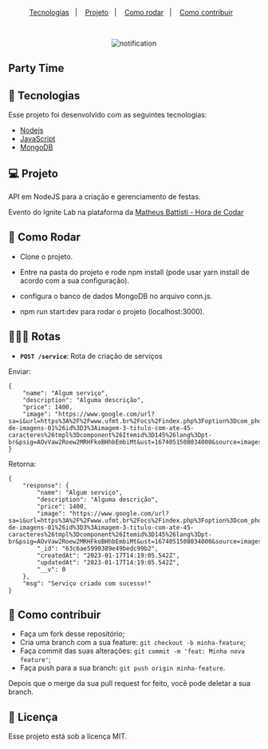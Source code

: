 <p align="center">
  <a href="#-tecnologias">Tecnologias</a>&nbsp;&nbsp;&nbsp;|&nbsp;&nbsp;&nbsp;
  <a href="#-projeto">Projeto</a>&nbsp;&nbsp;&nbsp;|&nbsp;&nbsp;&nbsp;
  <a href="#-como-rodar">Como rodar</a>&nbsp;&nbsp;&nbsp;|&nbsp;&nbsp;&nbsp;
  <a href="#-como-contribuir">Como contribuir</a>&nbsp;&nbsp;&nbsp;
  </p>

<br>

<p align="center">
  <img alt="notification" src=".github/image.png">
</p>

## Party Time

## 🚀 Tecnologias

Esse projeto foi desenvolvido com as seguintes tecnologias:

- [Nodejs](https://nodejs.org/en/)
- [JavaScript](https://developer.mozilla.org/pt-BR/docs/Web/JavaScript)
- [MongoDB](https://www.mongodb.com/)

## 💻 Projeto

API em NodeJS para a criação e gerenciamento de festas.

Evento do Ignite Lab na plataforma da [Matheus Battisti - Hora de Codar](https://www.youtube.com/watch?v=anMK76I2dUA)

## 🚀 Como Rodar

- Clone o projeto.
- Entre na pasta do projeto e rode npm install (pode usar yarn install de acordo com a sua configuração).
- configura o banco de dados MongoDB no arquivo conn.js.

- npm run start:dev para rodar o projeto (localhost:3000).

## 👩🏿‍💻 Rotas

- **`POST /service`**: Rota de criação de serviços

Enviar:
```
{
    "name": "Algum serviço",
    "description": "Alguma descrição",
    "price": 1400,
    "image": "https://www.google.com/url?sa=i&url=https%3A%2F%2Fwww.ufmt.br%2Focs%2Findex.php%3Foption%3Dcom_phocagallery%26view%3Ddetail%26catid%3D1%3Agaleria-de-imagens-01%26id%3D3%3Aimagem-3-titulo-com-ate-45-caracteres%26tmpl%3Dcomponent%26Itemid%3D145%26lang%3Dpt-br&psig=AOvVaw2Roew2MRHFkoBHhbEmbiMt&ust=1674051508034000&source=images&cd=vfe&ved=0CBAQjRxqFwoTCIjf5_3lzvwCFQAAAAAdAAAAABAE"
}
```
Retorna:
```
{
    "response": {
        "name": "Algum serviço",
        "description": "Alguma descrição",
        "price": 1400,
        "image": "https://www.google.com/url?sa=i&url=https%3A%2F%2Fwww.ufmt.br%2Focs%2Findex.php%3Foption%3Dcom_phocagallery%26view%3Ddetail%26catid%3D1%3Agaleria-de-imagens-01%26id%3D3%3Aimagem-3-titulo-com-ate-45-caracteres%26tmpl%3Dcomponent%26Itemid%3D145%26lang%3Dpt-br&psig=AOvVaw2Roew2MRHFkoBHhbEmbiMt&ust=1674051508034000&source=images&cd=vfe&ved=0CBAQjRxqFwoTCIjf5_3lzvwCFQAAAAAdAAAAABAE",
        "_id": "63c6ae5990389e49bedc99b2",
        "createdAt": "2023-01-17T14:19:05.542Z",
        "updatedAt": "2023-01-17T14:19:05.542Z",
        "__v": 0
    },
    "msg": "Serviço criado com sucesso!"
}
```

## 🤔 Como contribuir

- Faça um fork desse repositório;
- Cria uma branch com a sua feature: `git checkout -b minha-feature`;
- Faça commit das suas alterações: `git commit -m 'feat: Minha nova feature'`;
- Faça push para a sua branch: `git push origin minha-feature`.

Depois que o merge da sua pull request for feito, você pode deletar a sua branch.

## 📝 Licença

Esse projeto está sob a licença MIT.

